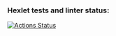 ### Hexlet tests and linter status:
[![Actions Status](https://github.com/TechWizard-SS/java-project-71/actions/workflows/hexlet-check.yml/badge.svg)](https://github.com/TechWizard-SS/java-project-71/actions)